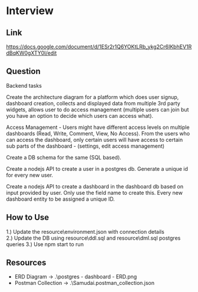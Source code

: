 # Interview

## Link

<https://docs.google.com/document/d/1ESr2r1Q6YOKtLRb_ykg2Cr6IKbhEV1RdBqKW0gXTY0I/edit>

## Question

Backend tasks

Create the architecture diagram for a platform which does user signup, dashboard creation, collects and displayed data from multiple 3rd party widgets, allows user to do access management (multiple users can join but you have an option to decide which users can access what).

Access Management - Users might have different access levels on multiple dashboards (Read, Write, Comment, View, No Access). From the users who can access the dashboard, only certain users will have access to certain sub parts of the dashboard - (settings, edit access management)

Create a DB schema for the same (SQL based).

Create a nodejs API to create a user in a postgres db. Generate a unique id for every new user.

Create a nodejs API to create a dashboard in the dashboard db based on input provided by user. Only use the field name to create this. Every new dashboard entity to be assigned a unique ID.

## How to Use

1.) Update the resource\environment.json with connection details\
2.) Update the DB using resource\ddl.sql and resource\dml.sql postgres queries
3.) Use npm start to run

## Resources

- ERD Diagram -> .\postgres - dashboard - ERD.png
- Postman Collection -> .\Samudai.postman_collection.json